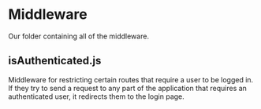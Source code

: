 # Middleware
Our folder containing all of the middleware.
 ## isAuthenticated.js
Middleware for restricting certain routes that require a user to be logged in. If they try to send a request to any part of the application that requires an authenticated user, it redirects them to the login page.